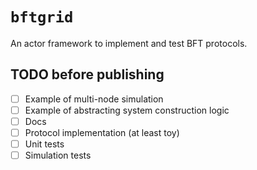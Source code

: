 # `bftgrid`

An actor framework to implement and test BFT protocols.

## TODO before publishing

- [ ] Example of multi-node simulation
- [ ] Example of abstracting system construction logic
- [ ] Docs
- [ ] Protocol implementation (at least toy)
- [ ] Unit tests
- [ ] Simulation tests
